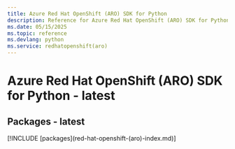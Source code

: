 ```yaml
---
title: Azure Red Hat OpenShift (ARO) SDK for Python
description: Reference for Azure Red Hat OpenShift (ARO) SDK for Python
ms.date: 05/15/2025
ms.topic: reference
ms.devlang: python
ms.service: redhatopenshift(aro)
---
```

# Azure Red Hat OpenShift (ARO) SDK for Python - latest
## Packages - latest
[!INCLUDE [packages](red-hat-openshift-(aro\)-index.md)]